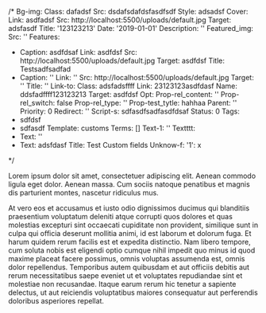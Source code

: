 /*
Bg-img:
  Class: dafadsf
  Src: dsdafsdafdsfasdfsdf
  Style: adsadsf
Cover:
  Link: asdfadsf
  Src: http://localhost:5500/uploads/default.jpg
  Target: adsfasdf
  Title: '123123213'
Date: '2019-01-01'
Description: ''
Featured_img:
  Src: ''
Features:
- Caption: asdfdsaf
  Link: asdfdsf
  Src: http://localhost:5500/uploads/default.jpg
  Target: asdfdsf
  Title: Testsadfsadfad
- Caption: ''
  Link: ''
  Src: http://localhost:5500/uploads/default.jpg
  Target: ''
  Title: ''
Link-to:
  Class: adsfadsffff
  Link: 23123123asdfdasf
  Name: ddsfadffff123123213
  Target: asdfdsf
Opt:
  Prop-rel_content: ''
  Prop-rel_switch: false
  Prop-rel_type: ''
  Prop-test_tytle: hahhaa
Parent: ''
Priority: 0
Redirect: ''
Script-s: sdfasdfsadfasdfdsaf
Status: 0
Tags:
- sdfdsf
- sdfasdf
Template: customs
Terms: []
Text-1: ''
Textttt:
- Text: ''
- Text: adsfdasf
Title: Test Custom fields
Unknow-f:
  '1': x

*/




















































































































































































































<p>Lorem ipsum dolor sit amet, consectetuer adipiscing elit. Aenean commodo  ligula eget dolor. Aenean massa. Cum sociis natoque penatibus et magnis   dis parturient montes, nascetur ridiculus mus.</p>
<p>At vero eos et accusamus et iusto odio dignissimos ducimus qui blanditiis praesentium voluptatum deleniti atque corrupti quos dolores et quas molestias excepturi sint occaecati cupiditate non provident, similique sunt in culpa qui officia deserunt mollitia animi, id est laborum et dolorum fuga. Et harum quidem rerum facilis est et expedita distinctio. Nam libero tempore, cum soluta nobis est eligendi optio cumque nihil impedit quo minus id quod maxime placeat facere possimus, omnis voluptas assumenda est, omnis dolor repellendus. Temporibus autem quibusdam et aut officiis debitis aut rerum necessitatibus saepe eveniet ut et voluptates repudiandae sint et molestiae non recusandae. Itaque earum rerum hic tenetur a sapiente delectus, ut aut reiciendis voluptatibus maiores consequatur aut perferendis doloribus asperiores repellat.</p>
